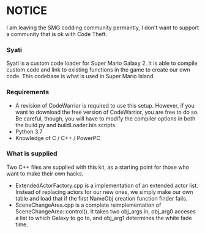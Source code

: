 # NOTICE
I am leaving the SMG codding community permantly, I don't want to support a community that is ok with Code Theft.


### Syati
Syati is a custom code loader for Super Mario Galaxy 2. It is able to compile custom code and link to existing functions in the game to create our own code. This codebase is what is used in Super Mario Island. 

### Requirements
- A revision of CodeWarrior is required to use this setup. However, if you want to download the free version of CodeWarrior, you are free to do so. Be careful, though, you will have to modify the compiler options in both the build.py and buildLoader.bin scripts.
- Python 3.7
- Knowledge of C / C++ / PowerPC

### What is supplied
Two C++ files are supplied with this kit, as a starting point for those who want to make their own hacks.
- ExtendedActorFactory.cpp is a implementation of an extended actor list. Instead of replacing actors for our new ones, we simply make our own table and load that if the first NameObj creation function finder fails.
- SceneChangeArea.cpp is a complete reimplementation of SceneChangeArea::control(). It takes two obj_args in, obj_arg0 acceses a list to which Galaxy to go to, and obj_arg1 determines the white fade time.
